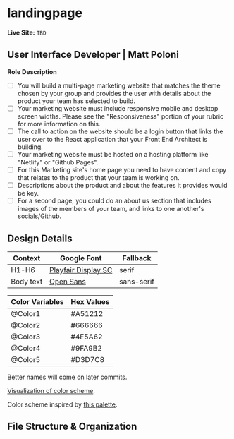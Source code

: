 # landingpage

**Live Site:** `TBD`

## User Interface Developer | Matt Poloni

**Role Description**

* [ ]  You will build a multi-page marketing website that matches the theme chosen by your group and provides the user with details about the product your team has selected to build.
* [ ]  Your marketing website must include responsive mobile and desktop screen widths. Please see the "Responsiveness" portion of your rubric for more information on this.
* [ ]  The call to action on the website should be a login button that links the user over to the React application that your Front End Architect is building.
* [ ]  Your marketing website must be hosted on a hosting platform like "Netlify" or "Github Pages".
* [ ]  For this Marketing site's home page you need to have content and copy that relates to the product that your team is working on.
* [ ]  Descriptions about the product and about the features it provides would be key.
* [ ]  For a second page, you could do an about us section that includes images of the members of your team, and links to one another's socials/Github.

## Design Details

Context          | Google Font          | Fallback
---              |---                   |---
H1-H6            | [Playfair Display SC](https://fonts.google.com/specimen/Playfair+Display+SC) | serif
Body text        | [Open Sans](https://fonts.google.com/specimen/Open+Sans) | sans-serif

Color Variables | Hex Values |
---             |---         |
@Color1         | #A51212    |
@Color2         | #666666    |
@Color3         | #4F5A62    |
@Color4         | #9FA9B2    |
@Color5         | #D3D7C8    |

Better names will come on later commits.

[Visualization of color scheme](https://coolors.co/a51212-666666-4f5a62-9fa9b2-d3d7c8).

Color scheme inspired by [this palette](https://www.colourlovers.com/palette/453310/Sound_Of_A_Gun).

## File Structure & Organization

